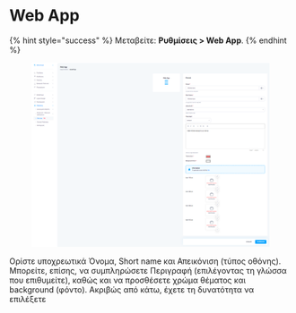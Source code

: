 # Web App

{% hint style="success" %}
Μεταβείτε: **Ρυθμίσεις > Web App**.
{% endhint %}

<figure><img src="../.gitbook/assets/ScreenHunter 301.png" alt=""><figcaption></figcaption></figure>

Ορίστε υποχρεωτικά Όνομα, Short name και Απεικόνιση (τύπος οθόνης). Μπορείτε, επίσης, να συμπληρώσετε Περιγραφή (επιλέγοντας τη γλώσσα που επιθυμείτε), καθώς και να προσθέσετε χρώμα θέματος και background (φόντο). Ακριβώς από κάτω, έχετε τη δυνατότητα να επιλέξετε&#x20;

